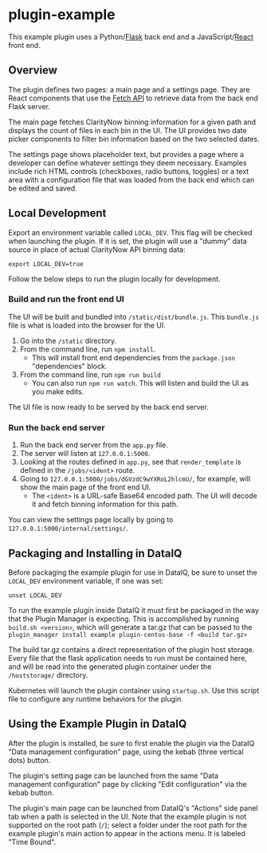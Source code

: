 # plugin-example

This example plugin uses a Python/[Flask](https://flask.palletsprojects.com/) back end and a JavaScript/[React](https://reactjs.org/) front end.

## Overview

The plugin defines two pages: a main page and a settings page. They are React components that use the [Fetch API](https://developer.mozilla.org/en-US/docs/Web/API/Fetch_API) to retrieve data from the back end Flask server.

The main page fetches ClarityNow binning information for a given path and displays the count of files in each bin in the UI. The UI provides two date picker components to filter bin information based on the two selected dates.

The settings page shows placeholder text, but provides a page where a developer can define whatever settings they deem necessary. Examples include rich HTML controls (checkboxes, radio buttons, toggles) or a text area with a configuration file that was loaded from the back end which can be edited and saved.

## Local Development

Export an environment variable called `LOCAL_DEV`. This flag will be checked when launching the plugin. If it is set, the plugin will use a "dummy" data source in place of actual ClarityNow API binning data:

```
export LOCAL_DEV=true
```

Follow the below steps to run the plugin locally for development.

### Build and run the front end UI

The UI will be built and bundled into `/static/dist/bundle.js`. This `bundle.js` file is what is loaded into the browser for the UI.

1. Go into the `/static` directory.
2. From the command line, run `npm install`.
   - This will install front end dependencies from the `package.json` "dependencies" block.
3. From the command line, run `npm run build`
   - You can also run `npm run watch`. This will listen and build the UI as you make edits.

The UI file is now ready to be served by the back end server.

### Run the back end server

1. Run the back end server from the `app.py` file.
2. The server will listen at `127.0.0.1:5000`.
3. Looking at the routes defined in `app.py`, see that `render_template` is defined in the `/jobs/<ident>` route.
4. Going to `127.0.0.1:5000/jobs/dGVzdC9wYXRoL2hlcmU/`, for example, will show the main page of the front end UI.
   - The `<ident>` is a URL-safe Base64 encoded path. The UI will decode it and fetch binning information for this path.

You can view the settings page locally by going to `127.0.0.1:5000/internal/settings/`.

## Packaging and Installing in DataIQ

Before packaging the example plugin for use in DataIQ, be sure to unset the `LOCAL_DEV` environment variable, if one was set:

```
unset LOCAL_DEV
```

To run the example plugin inside DataIQ it must first be packaged in the way
that the Plugin Manager is expecting. This is accomplished by running
`build.sh <version>`, which will generate a tar.gz that can be passed to the
`plugin_manager install example plugin-centos-base -f <build tar.gz>`

The build tar.gz contains a direct representation of the plugin host storage.
Every file that the flask application needs to run must be contained here, and
will be read into the generated plugin container under the `/hoststorage/`
directory.

Kubernetes will launch the plugin container using `startup.sh`. Use this script
file to configure any runtime behaviors for the plugin.

## Using the Example Plugin in DataIQ

After the plugin is installed, be sure to first enable the plugin via the DataIQ "Data management configuration" page, using the kebab (three vertical dots) button.

The plugin's setting page can be launched from the same "Data management configuration" page by clicking "Edit configuration" via the kebab button.

The plugin's main page can be launched from DataIQ's "Actions" side panel tab when a path is selected in the UI. Note that the example plugin is not supported on the root path (`/`); select a folder under the root path for the example plugin's main action to appear in the actions menu. It is labeled "Time Bound".
